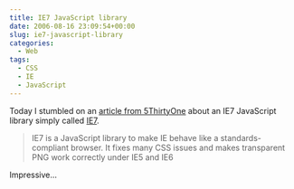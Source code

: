 ```yaml
---
title: IE7 JavaScript library
date: 2006-08-16 23:09:54+00:00
slug: ie7-javascript-library
categories:
  - Web
tags:
  - CSS
  - IE
  - JavaScript
---
```


Today I stumbled on an [article from 5ThirtyOne](http://5thirtyone.com/archives/589) about an IE7 JavaScript library simply called [IE7](http://dean.edwards.name/IE7/).

> IE7 is a JavaScript library to make IE behave like a standards-compliant browser. It fixes many CSS issues and makes transparent PNG work correctly under IE5 and IE6

Impressive...
